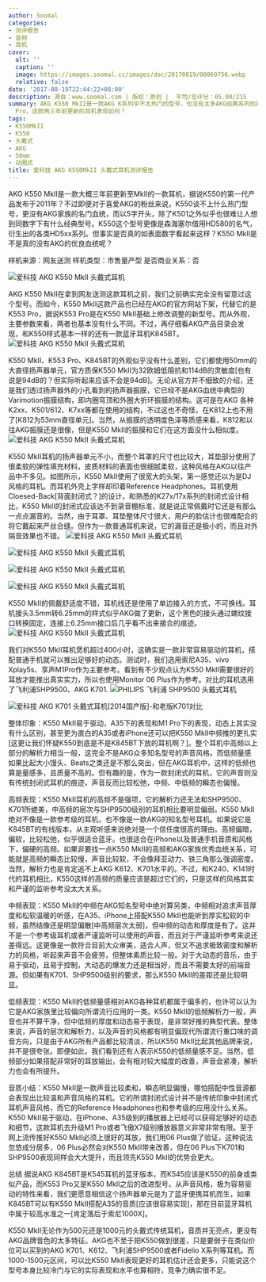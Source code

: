 ```yaml
---
author: Soomal
categories:
- 测评报告
- 音频
- 耳机
cover:
  alt: ''
  caption: ''
  image: https://images.soomal.cc/images/doc/20170819/00069756.webp
  relative: false
date: '2017-08-19T22:44:22+08:00'
description: 源自：www.soomal.com | 版权：原创 |  平均/总评分：05.00/215
summary: AKG K550 MkII是一款AKG K系列中不太热门的型号，也没有太多AKG经典系列的祖传血统，它使用50mm大直径扬声器单元，却非常容易驱动。目前耳机似乎已经更新至K553
  Pro，这款两三年前更新的耳机表现如何？
tags:
- K550MkII
- K550
- 头戴式
- AKG
- 50mm
- 动圈式
title: 爱科技 AKG K550MkII 头戴式耳机测评报告
---
```


AKG K550 MkII是一款大概三年前更新至MkII的一款耳机，据说K550的第一代产品发布于2011年？不过即便对于喜爱AKG的粉丝来说，K550谈不上什么热门型号，更没有AKG家族的名门血统，而以5字开头，除了K501之外似乎也很难让人想到同数字下有什么经典型号。K550这个型号更像是森海塞尔借用HD580的名气，衍生出的各类HD5xx系列。但事实是否真的如表面数字看起来这样？K550 MkII是不是真的没有AKG的优良血统呢？

样机来源：网友送测
样机类型：市售量产型
是否商业关系：否

![爱科技 AKG K550 MkII 头戴式耳机](https://images.soomal.cc/images/doc/20170813/00069656.webp)




AKG K550 MkII在拿到网友送测这款耳机之前，我们之前确实完全没有留意过这个型号。而如今，K550 MkII这款产品也已经在AKG的官方网站下架，代替它的是K553 Pro，据说K553 Pro是在K550 MkII基础上修改调整的新型号。而从外观，主要参数来看，两者也基本没有什么不同。不过，再仔细看AKG产品目录会发现，和K550样式基本一样的还有一款蓝牙耳机K845BT。
![爱科技 AKG K550 MkII 头戴式耳机](https://images.soomal.cc/images/doc/20170813/00069655.webp)




K550 MkII、K553 Pro、K845BT的外观似乎没有什么差别，它们都使用50mm的大直径扬声器单元，官方质保K550 MkII为32欧姆低阻抗和114dB的灵敏度[也有说是94dB的？但实际听起来应该不会是94dB]。无论从官方并不细致的介绍，还是我们透过扬声器外的小孔看到的扬声器振膜，它已经不是AKG血统中典型的Varimotion振膜结构，即内圈穹顶和外圈大折环振膜的结构。这可是在AKG 各种K2xx、K501/612、K7xx等都在使用的结构，不过这也不奇怪，在K812上也不用了[K812为53mm直径单元]。当然，从振膜的透明度色泽等质感来看，K812和以往AKG振膜还是很像，但是K550 MkII的振膜和它们在这方面没什么相似度。
![爱科技 AKG K550 MkII 头戴式耳机](https://images.soomal.cc/images/doc/20170813/00069665.webp)




K550 MkII耳机的扬声器单元不小，而整个耳罩的尺寸也比较大，耳垫部分使用了很柔软的弹性填充材料，皮质材料的表面也很细腻柔软，这种风格在AKG以往产品中不多见。如图所示，K550 MkII使用了很宽大的头架，第一感觉还以为是DJ风格的耳机。而耳机外壳上字样却印着Reference Headphones。耳机使用Cloesed-Back[背面封闭式？]的设计，和熟悉的K27x/17x系列的封闭式设计相比，K550 MkII的封闭式应该达不到录音棚标准，就是说正常佩戴时它还是有那么一点点漏音的。当然，由于耳罩、耳垫整体尺寸很大，用户的脸估计也很难配合的将它戴起来严丝合缝。但作为一款普通耳机来说，它的漏音还是极小的，而且对外隔音效果也不错。
![爱科技 AKG K550 MkII 头戴式耳机](https://images.soomal.cc/images/doc/20170813/00069658_01.webp)




![爱科技 AKG K550 MkII 头戴式耳机](https://images.soomal.cc/images/doc/20170813/00069660_01.webp)




![爱科技 AKG K550 MkII 头戴式耳机](https://images.soomal.cc/images/doc/20170813/00069662_01.webp)




![爱科技 AKG K550 MkII 头戴式耳机](https://images.soomal.cc/images/doc/20170813/00069663_01.webp)




K550 MkII的佩戴舒适度不错，耳机线还是使用了单边接入的方式，不可换线。耳机接头3.5mm转6.25mm的样式似乎AKG做了更新，这个黑色的接头通过螺纹接口转换固定，连接上6.25mm接口后几乎看不出来接合的痕迹。
![爱科技 AKG K550 MkII 头戴式耳机](https://images.soomal.cc/images/doc/20170813/00069664.webp)




我们对K550 MkII耳机煲机超过400小时，这确实是一款非常容易驱动的耳机，搭配普通手机就可以推出足够好的动态。测试时，我们选用索尼A35、vivo Xplay5s、享声M1Pro作为主要参考。看到有不少观点认为K550 MkII需要很好的耳放才能推出真实实力，所以也使用Monitor 06 Plus作为参考。对比的耳机选用了飞利浦SHP9500、AKG K701.
![PHILIPS 飞利浦 SHP9500 头戴式耳机](https://images.soomal.cc/images/doc/20140321/00041013_01.webp)




![爱科技 AKG K701 头戴式耳机[2014国产版]-和老版K701对比](https://images.soomal.cc/images/doc/20150304/00049481_01.webp)




整体印象：K550 MkII易于驱动，A35下的表现和M1 Pro下的表现，动态上其实没有什么区别，甚至更为直白的A35或者iPhone还可以把K550 MkII中频推的更扎实[这更让我们怀疑K550到底是不是K845BT下放的耳机啊？]。整个耳机中高频以上部分的解析力相当一般，这完全不是AKG众多知名型号的声音风格。而低频量感如果比起大小馒头、Beats之类还是不那么突出，但在AKG耳机中，这样的低频也算是量感多，且质量不高的。但有趣的是，作为一款封闭式的耳机，它的声音则没有传统封闭式耳机的痕迹，声音反而比较松弛，中频、中低频的瞬态也偏慢。

高频表现：K550 MkII耳机的高频不是强项，它的解析力还无法和SHP9500、K701所媲美，中高频的层次与SHP9500级别的耳机相比要明显偏弱。K550 MkII绝对不像是一款参考级的耳机，也不像是一款AKG的知名型号耳机。如果说它是K845BT的有线版本，从主观听感来说绝对是一个信任度很高的理由。高频偏暗，偏软，比较松弛，似乎很适合蓝牙。也很适合在iPhone以及普通手机音质和风格下，偏硬的高频。如果非要找一点K550 MkII的高频和AKG家族优秀血统关系，可能就是高频的瞬态比较慢，声音比较软，不会像拜亚动力、铁三角那么强调密度。当然，解析力也是肯定追不上AKG K612、K701水平的。不过，和K240、K141时代的耳机相比，K550这样的高频的质量应该是超过它们的，只是这样的风格其实和严谨的监听参考没太大关系。

中频表现：K550 MkII的中频在AKG知名型号中绝对算另类，中频相对追求声音厚度和松软温暖的听感，在A35、iPhone上搭配K550 MkII也能听到厚实松软的中频，虽然结像还是明显偏散[中高频层次太弱]，但中频的动态和厚度是有了。这并不是一个参考级耳机或者严谨监听可以使用的声音，而且对于严谨监听参考来说还差得远。这更像是一款符合目前大众审美，适合人声，但又不追求极致密度和解析力的风格，听起来声音不会疲劳，但整体素质比较一般。对于大动态的音乐，由于易于驱动，且易于控制，大动态的爆发力还是相当好，而且不需要太好的前端音源。但如果有K701、SHP9500级别的要求，那么K550 MkII的差距还是比较明显。

低频表现：K550 MkII的低频量感相对AKG各种耳机都属于偏多的，也许可以认为它是AKG家族里比较偏向所谓流行应用的一类。K550 MkII的低频解析力一般，声音也并不算干净，但中低频的厚度和动态易于表现，是非常好推的典型代表。整体来说，声音的层次和解析力，以及声音的风格都有明显偏现代所谓流行重口味的调音方向，只是由于AKG所有产品都比较清淡，所以K550 MkII比起其他品牌来说，并不是很夸张。即便如此，我们看到还有人表示K550的低频量感不足。当然，低频部分如果搭配非常好的耳放输出，会有相对较大幅度的改善，声音会紧凑，解析力也会有所提升。

音质小结：K550 MkII是一款声音比较柔和，瞬态明显偏慢，哪怕搭配中性音源都会表现出比较温和声音风格的耳机。它的所谓封闭式设计并不是传统印象中封闭式耳机声音风格，而它的Reference Headphones也和参考级的应用没什么关系。K550 MkII易于驱动，在iPhone、A35级别的播放器上已经可以获得足够好的动态和细节，这款耳机去升级M1 Pro或者飞傲X7级别播放器意义非常非常有限。至于网上流传推好K550 MkII必须上很好的耳放，我们用06 Plus做了验证，这种说法忽悠成分居多，06 Plus必然会对K550 MkII带来改善，但在06 Plus下K701和SHP9500表现同样会大大提升，而且领先K550 MkII的优势会更大。

总结
据说AKG K845BT是K545耳机的蓝牙版本，而K545应该是K550的前身或类似产品，而K553 Pro又是K550 MkII之后的改进型号。从声音风格，极为容易驱动的特性来看，我们更愿意相信这个扬声器单元是为了蓝牙便携耳机而生，如果K845BT可以有K550 MkII搭配A35的音质[应该很容易实现]，那在目前蓝牙耳机中属于较高水准之一[肯定落后于索尼1000X]。

K550 MkII无论作为500元还是1000元的头戴式传统耳机，音质并无亮点，更没有AKG品牌音色的太多特征。AKG也不至于把K550做到很差，只是要弱于在类似价位可以买到的AKG K701、K612、飞利浦SHP9500或者Fidelio X系列等耳机。而1000-1500元区间，可以比K550 MkII表现更好的耳机估计还会更多，只能说这个型号本身比较冷门与它的实际表现和水平也算相符，竞争力确实很不足。